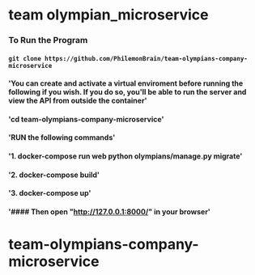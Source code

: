 
# team olympian_microservice

### To Run the Program

#### `git clone https://github.com/PhilemonBrain/team-olympians-company-microservice` 

#### 'You can create and activate a virtual enviroment before running the following if you wish. If you do so, you'll be able to run the server and view the API from outside the container'

#### 'cd team-olympians-company-microservice'

#### 'RUN the following commands'

#### '1. docker-compose run web python olympians/manage.py migrate'

#### '2. docker-compose build'

#### '3. docker-compose up'

#### '#### Then open "http://127.0.0.1:8000/" in your browser'



# team-olympians-company-microservice


